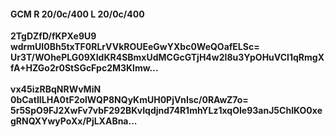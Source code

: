 #### GCM R 20/0c/400 L 20/0c/400
**2TgDZfD/fKPXe9U9**<br/>**wdrmUI0Bh5txTF0RLrVVkROUEeGwYXbc0WeQOafELSc=**<br/>**Ur3T/WOhePLG09XIdKR4SBmxUdMCGcGTjH4w2I8u3YpOHuVCI1qRmgXfA+HZGo2r0StSGcFpc2M3Klmw...**<br/><br/>
**vx45izRBqNRWvMiN**<br/>**0bCatIILHA0tF2olWQP8NQyKmUH0PjVnIsc/0RAwZ7o=**<br/>**5r5SpO9FJ2XwFv7vbF292BKvIqdjnd74R1mhYLz1xqOIe93anJ5ChIKO0xegRNQXYwyPoXx/PjLXABna...**